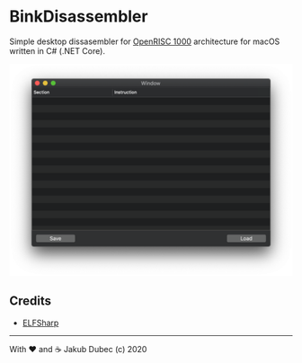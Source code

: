﻿# BinkDisassembler

Simple desktop dissasembler for [OpenRISC 1000](https://openrisc.io/) architecture for macOS written in C# (.NET Core).

![](docs/screenshots/MainWindow.png)

## Credits

- [ELFSharp](https://www.nuget.org/packages/ELFSharp/)

---
With ❤️ and ☕️ Jakub Dubec (c) 2020
